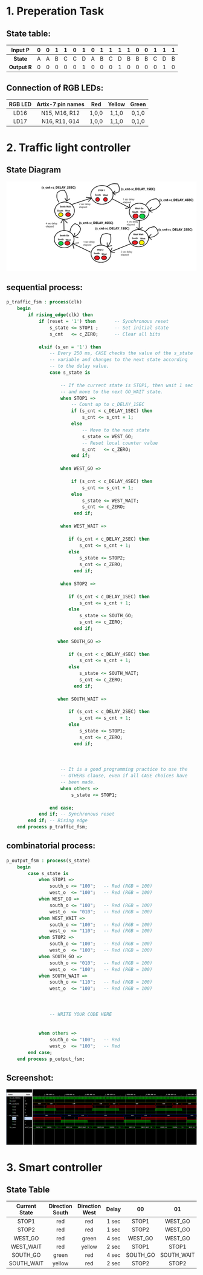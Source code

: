 # 1. Preperation Task

## State table:

| **Input P** | **0** | **0** | **1** | **1** | **0** | **1** | **0** | **1** | **1** | **1** | **1** | **0** | **0** | **1** | **1** | **1** | 
| :-: | :-: | :-: | :-: | :-: | :-: | :-: | :-: | :-: | :-: | :-: | :-: | :-: | :-: | :-: | :-: | :-: |
| **State** | A | A | B | C | C | D | A | B | C | D | B | B | B | C | D | B |
| **Output R** | 0 | 0 | 0 | 0 | 0 | 1 | 0 | 0 | 0 | 1 | 0 | 0 | 0 | 0 | 1 | 0 |

## Connection of RGB LEDs:

| **RGB LED** | **Artix-7 pin names** | **Red** | **Yellow** | **Green** |
| :-: | :-: | :-: | :-: | :-: |
| LD16 | N15, M16, R12 | 1,0,0 | 1,1,0 | 0,1,0 |
| LD17 | N16, R11, G14 | 1,0,0 | 1,1,0 | 0,1,0 |


# 2. Traffic light controller

## State Diagram

![alt text](Images/state_diagram.png)

## sequential process:

```vhdl
p_traffic_fsm : process(clk)
    begin
        if rising_edge(clk) then
            if (reset = '1') then       -- Synchronous reset
                s_state <= STOP1 ;      -- Set initial state
                s_cnt   <= c_ZERO;      -- Clear all bits

            elsif (s_en = '1') then
                -- Every 250 ms, CASE checks the value of the s_state 
                -- variable and changes to the next state according 
                -- to the delay value.
                case s_state is

                    -- If the current state is STOP1, then wait 1 sec
                    -- and move to the next GO_WAIT state.
                    when STOP1 =>
                        -- Count up to c_DELAY_1SEC
                        if (s_cnt < c_DELAY_1SEC) then
                            s_cnt <= s_cnt + 1;
                        else
                            -- Move to the next state
                            s_state <= WEST_GO;
                            -- Reset local counter value
                            s_cnt   <= c_ZERO;
                        end if;

                    when WEST_GO =>
                    
                        if (s_cnt < c_DELAY_4SEC) then
                            s_cnt <= s_cnt + 1;
                        else
                            s_state <= WEST_WAIT;
                            s_cnt <= c_ZERO;
                         end if;
                    
                    when WEST_WAIT =>
                    
                       if (s_cnt < c_DELAY_2SEC) then
                           s_cnt <= s_cnt + 1;
                       else
                           s_state <= STOP2;
                           s_cnt <= c_ZERO;
                         end if;
                           
                    when STOP2 =>
                    
                       if (s_cnt < c_DELAY_1SEC) then
                           s_cnt <= s_cnt + 1;
                       else
                           s_state <= SOUTH_GO;
                           s_cnt <= c_ZERO;
                         end if;
                         
                   when SOUTH_GO =>
                    
                       if (s_cnt < c_DELAY_4SEC) then
                           s_cnt <= s_cnt + 1;
                       else
                           s_state <= SOUTH_WAIT;
                           s_cnt <= c_ZERO;
                         end if;
                         
                   when SOUTH_WAIT =>
                    
                       if (s_cnt < c_DELAY_2SEC) then
                           s_cnt <= s_cnt + 1;
                       else
                           s_state <= STOP1;
                           s_cnt <= c_ZERO;
                         end if;      
                   


                    -- It is a good programming practice to use the 
                    -- OTHERS clause, even if all CASE choices have 
                    -- been made. 
                    when others =>
                        s_state <= STOP1;

                end case;
            end if; -- Synchronous reset
        end if; -- Rising edge
    end process p_traffic_fsm;
```

## combinatorial process:

```vhdl
p_output_fsm : process(s_state)
    begin
        case s_state is
            when STOP1 =>
                south_o <= "100";   -- Red (RGB = 100)
                west_o  <= "100";   -- Red (RGB = 100)
            when WEST_GO =>
                south_o <= "100";   -- Red (RGB = 100)
                west_o  <= "010";   -- Red (RGB = 100)
            when WEST_WAIT =>
                south_o <= "100";   -- Red (RGB = 100)
                west_o  <= "110";   -- Red (RGB = 100)
            when STOP2 =>
                south_o <= "100";   -- Red (RGB = 100)
                west_o  <= "100";   -- Red (RGB = 100)
            when SOUTH_GO =>
                south_o <= "010";   -- Red (RGB = 100)
                west_o  <= "100";   -- Red (RGB = 100)
            when SOUTH_WAIT =>
                south_o <= "110";   -- Red (RGB = 100)
                west_o  <= "100";   -- Red (RGB = 100)
                


                -- WRITE YOUR CODE HERE


            when others =>
                south_o <= "100";   -- Red
                west_o  <= "100";   -- Red
        end case;
    end process p_output_fsm;
```
## Screenshot:

![alt text](Images/Graph1.PNG)

# 3. Smart controller

## State Table

| **Current State** | **Direction South** | **Direction West** | **Delay** | **00** | **01** | **10** | **11** |
| :-: | :-: | :-: | :-: | :-: | :-: | :-: | :-: |
| STOP1 | red | red | 1 sec | STOP1 | WEST_GO | SOUTH_GO | SOUTH_GO |
| STOP2 | red | red | 1 sec | STOP2 | WEST_GO | SOUTH_GO | WEST_GO |
| WEST_GO | red | green | 4 sec | WEST_GO | WEST_GO | WEST_WAIT | WEST_WAIT |
| WEST_WAIT | red | yellow | 2 sec | STOP1 | STOP1 | STOP1 | STOP1 |
| SOUTH_GO | green | red | 4 sec | SOUTH_GO | SOUTH_WAIT | SOUTH_GO | SOUTH_WAIT |
| SOUTH_WAIT | yellow | red | 2 sec | STOP2 | STOP2 | STOP2 | STOP2 |

